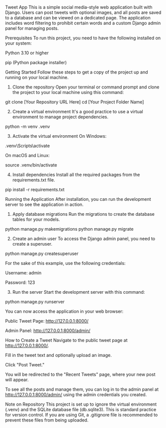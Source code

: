 Tweet App
This is a simple social media-style web application built with Django. Users can post tweets with optional images, and all posts are saved to a database and can be viewed on a dedicated page. The application includes word filtering to prohibit certain words and a custom Django admin panel for managing posts.

Prerequisites
To run this project, you need to have the following installed on your system:

Python 3.10 or higher

pip (Python package installer)

Getting Started
Follow these steps to get a copy of the project up and running on your local machine.

1. Clone the repository
Open your terminal or command prompt and clone the project to your local machine using this command:

git clone [Your Repository URL Here]
cd [Your Project Folder Name]

2. Create a virtual environment
It's a good practice to use a virtual environment to manage project dependencies.

python -m venv .venv

3. Activate the virtual environment
On Windows:

.venv\Scripts\activate

On macOS and Linux:

source .venv/bin/activate

4. Install dependencies
Install all the required packages from the requirements.txt file.

pip install -r requirements.txt

Running the Application
After installation, you can run the development server to see the application in action.

1. Apply database migrations
Run the migrations to create the database tables for your models.

python manage.py makemigrations
python manage.py migrate

2. Create an admin user
To access the Django admin panel, you need to create a superuser.

python manage.py createsuperuser

For the sake of this example, use the following credentials:

Username: admin

Password: 123

3. Run the server
Start the development server with this command:

python manage.py runserver

You can now access the application in your web browser:

Public Tweet Page: http://127.0.0.1:8000/

Admin Panel: http://127.0.0.1:8000/admin/

How to Create a Tweet
Navigate to the public tweet page at http://127.0.0.1:8000/.

Fill in the tweet text and optionally upload an image.

Click "Post Tweet."

You will be redirected to the "Recent Tweets" page, where your new post will appear.

To see all the posts and manage them, you can log in to the admin panel at http://127.0.0.1:8000/admin/ using the admin credentials you created.

Note on Repository
This project is set up to ignore the virtual environment (.venv) and the SQLite database file (db.sqlite3). This is standard practice for version control. If you are using Git, a .gitignore file is recommended to prevent these files from being uploaded.